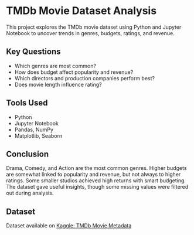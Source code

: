 # TMDb Movie Dataset Analysis 

This project explores the TMDb movie dataset using Python and Jupyter Notebook to uncover trends in genres, budgets, ratings, and revenue.

## Key Questions
- Which genres are most common?
- How does budget affect popularity and revenue?
- Which directors and production companies perform best?
- Does movie length influence rating?

## Tools Used
- Python
- Jupyter Notebook
- Pandas, NumPy
- Matplotlib, Seaborn

## Conclusion

Drama, Comedy, and Action are the most common genres. Higher budgets are somewhat linked to popularity and revenue, but not always to higher ratings. Some smaller studios achieved high returns with smart budgeting. The dataset gave useful insights, though some missing values were filtered out during analysis.

## Dataset

Dataset available on [Kaggle: TMDb Movie Metadata](https://www.kaggle.com/datasets/tmdb/tmdb-movie-metadata)
